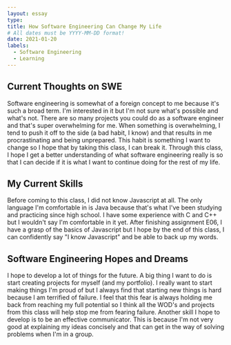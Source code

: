 ```yaml
---
layout: essay
type: 
title: How Software Engineering Can Change My Life
# All dates must be YYYY-MM-DD format!
date: 2021-01-20
labels:
  - Software Engineering
  - Learning
---
```


## Current Thoughts on SWE
Software engineering is somewhat of a foreign concept to me because it's such a broad term. I'm interested in it but I'm not sure what's possible and what's not. There are so many projects you could do as a software engineer and that's super overwhelming for me. When something is overwhelming, I tend to push it off to the side (a bad habit, I know) and that results in me procrastinating and being unprepared. This habit is something I want to change so I hope that by taking this class, I can break it. Through this class, I hope I get a better understanding of what software engineering really is so that I can decide if it is what I want to continue doing for the rest of my life.
## My Current Skills
Before coming to this class, I did not know Javascript at all. The only language I'm comfortable in is Java because that's what I've been studying and practicing since high school. I have some experience with C and C++ but I wouldn't say I'm comfortable in it yet. After finishing assignment E06, I have a grasp of the basics of Javascript but I hope by the end of this class, I can confidently say "I know Javascript" and be able to back up my words.
## Software Engineering Hopes and Dreams
I hope to develop a lot of things for the future. A big thing I want to do is start creating projects for myself (and my portfolio). I really want to start making things I'm proud of but I always find that starting new things is hard because I am terrified of failure. I feel that this fear is always holding me back from reaching my full potential so I think all the WOD's and projects from this class will help stop me from fearing failure. Another skill I hope to develop is to be an effective communicator. This is because I'm not very good at explaining my ideas concisely and that can get in the way of solving problems when I'm in a group.
